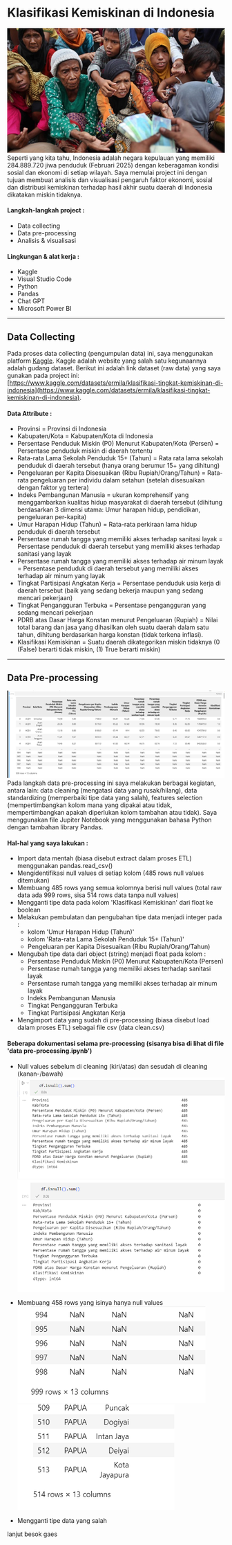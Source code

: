 # Klasifikasi Kemiskinan di Indonesia
![Header](asset/header.jpg) <br>
Seperti yang kita tahu, Indonesia adalah negara kepulauan yang memiliki 284.889.720 jiwa penduduk (Februari 2025) dengan keberagaman kondisi sosial dan ekonomi di setiap wilayah. Saya memulai project ini dengan tujuan membuat analisis dan visualisasi pengaruh faktor ekonomi, sosial dan distribusi kemiskinan terhadap hasil akhir suatu daerah di Indonesia dikatakan miskin tidaknya.

#### Langkah-langkah project :
- Data collecting
- Data pre-processing
- Analisis & visualisasi
#### Lingkungan & alat kerja :
- Kaggle
- Visual Studio Code
- Python
- Pandas
- Chat GPT
- Microsoft Power BI

___
## Data Collecting
Pada proses data collecting (pengumpulan data) ini, saya menggunakan platform [Kaggle](https://www.kaggle.com/). Kaggle adalah website yang salah satu kegunaannya adalah gudang dataset. Berikut ini adalah link dataset (raw data) yang saya gunakan pada project ini: [https://www.kaggle.com/datasets/ermila/klasifikasi-tingkat-kemiskinan-di-indonesia](https://www.kaggle.com/datasets/ermila/klasifikasi-tingkat-kemiskinan-di-indonesia).

#### Data Attribute : 
- Provinsi = Provinsi di Indonesia
- Kabupaten/Kota = Kabupaten/Kota di Indonesia
- Persentase Penduduk Miskin (P0) Menurut Kabupaten/Kota (Persen) = Persentase penduduk miskin di daerah tertentu
- Rata-rata Lama Sekolah Penduduk 15+ (Tahun) = Rata rata lama sekolah penduduk di daerah tersebut (hanya orang berumur 15+ yang dihitung)
- Pengeluaran per Kapita Disesuaikan (Ribu Rupiah/Orang/Tahun) = Rata-rata pengeluaran per individu dalam setahun (setelah disesuaikan dengan faktor yg tertera)
- Indeks Pembangunan Manusia = ukuran komprehensif yang menggambarkan kualitas hidup masyarakat di daerah tersebut (dihitung berdasarkan 3 dimensi utama: Umur harapan hidup, pendidikan, pengeluaran per-kapita)
- Umur Harapan Hidup (Tahun) = Rata-rata perkiraan lama hidup penduduk di daerah tersebut
- Persentase rumah tangga yang memiliki akses terhadap sanitasi layak = Persentase penduduk di daerah tersebut yang memiliki akses terhadap sanitasi yang layak
- Persentase rumah tangga yang memiliki akses terhadap air minum layak = Persentase penduduk di daerah tersebut yang memiliki akses terhadap air minum yang layak
- Tingkat Partisipasi Angkatan Kerja =  Persentase penduduk usia kerja di daerah tersebut (baik yang sedang bekerja maupun yang sedang mencari pekerjaan)
- Tingkat Pengangguran Terbuka = Persentase pengangguran yang sedang mencari pekerjaan
- PDRB atas Dasar Harga Konstan menurut Pengeluaran (Rupiah) = Nilai total barang dan jasa yang dihasilkan oleh suatu daerah dalam satu tahun, dihitung berdasarkan harga konstan (tidak terkena inflasi).
- Klasifikasi Kemiskinan = Suatu daerah dikategorikan miskin tidaknya (0 (False) berarti tidak miskin, (1) True berarti miskin)
___
## Data Pre-processing

![raw data](asset/raw_data.png)
Pada langkah data pre-processing ini saya melakukan berbagai kegiatan, antara lain: data cleaning (mengatasi data yang rusak/hilang), data standardizing (memperbaiki tipe data yang salah), features selection (mempertimbangkan kolom mana yang dipakai atau tidak, mempertimbangkan apakah diperlukan kolom tambahan atau tidak). Saya menggunakan file Jupiter Notebook yang menggunakan bahasa Python dengan tambahan library Pandas.

#### Hal-hal yang saya lakukan :
- Import data mentah (biasa disebut extract dalam proses ETL) menggunakan pandas.read_csv()
- Mengidentifikasi null values di setiap kolom (485 rows null values ditemukan)
-  Membuang 485 rows yang semua kolomnya berisi null values (total raw data ada 999 rows, sisa 514 rows data tanpa null values)
- Mengganti tipe data pada kolom 'Klasifikasi Kemiskinan' dari float ke boolean
- Melakukan pembulatan dan pengubahan tipe data menjadi integer pada :
    - kolom 'Umur Harapan Hidup (Tahun)'
    - kolom 'Rata-rata Lama Sekolah Penduduk 15+ (Tahun)'
    - Pengeluaran per Kapita Disesuaikan (Ribu Rupiah/Orang/Tahun)
- Mengubah tipe data dari object (string) menjadi float pada kolom :
    - Persentase Penduduk Miskin (P0) Menurut Kabupaten/Kota (Persen)
   - Persentase rumah tangga yang memiliki akses terhadap sanitasi layak
   - Persentase rumah tangga yang memiliki akses terhadap air minum layak
   - Indeks Pembangunan Manusia
   - Tingkat Pengangguran Terbuka
   - Tingkat Partisipasi Angkatan Kerja
- Mengimport data yang sudah di pre-processing (biasa disebut load dalam proses ETL) sebagai file csv (data clean.csv)

#### Beberapa dokumentasi selama pre-processing (sisanya bisa di lihat di file 'data pre-processing.ipynb')
- Null values sebelum di cleaning (kiri/atas) dan sesudah di cleaning (kanan-/bawah)
![null_values(raw)](asset/null_values(raw).png) ![null_values(clean)](asset/null_values(clean).png)

- Membuang 458 rows yang isinya hanya null values
![jumlah_rows(raw)](asset/jumlah_rows(raw).png) ![jumlah_rows(clean)](asset/jumlah_rows(clean).png)

- Mengganti tipe data yang salah

lanjut besok gaes